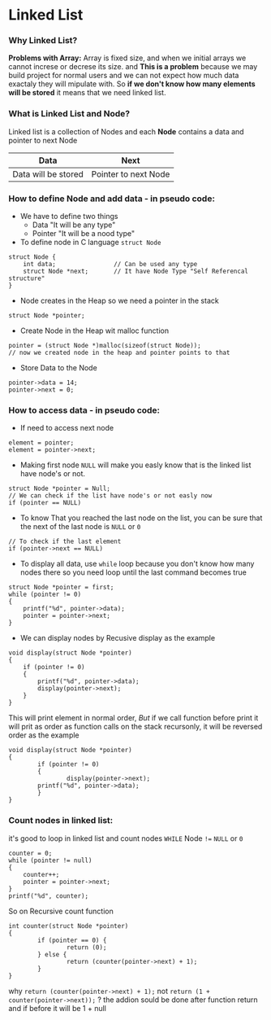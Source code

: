 # Linked List

### Why Linked List?
**Problems with Array:**
 Array is fixed size, and when we initial arrays we cannot increse or decrese its size. and **This is a problem** because we may build project for normal users and we can not expect how much data exactaly they will mipulate with. 
So **if we don't know how many elements will be stored** it means that we need linked list.

### What is Linked List and Node?
 Linked list is a collection of Nodes and each **Node** contains a data and pointer to next Node

| Data | Next |
| :-----: |:----:|
| Data will be stored | Pointer to next Node |

### How to define Node and add data - in pseudo code:
* We have to define two things 
    * Data "It will be any type"
    * Pointer "It will be a nood type"
* To define node in C language `struct Node`
```
struct Node {
    int data;                // Can be used any type
    struct Node *next;       // It have Node Type "Self Referencal structure"
}
```
* Node creates in the Heap so we need a pointer in the stack
```
struct Node *pointer;
```
* Create Node in the Heap wit malloc function
```
pointer = (struct Node *)malloc(sizeof(struct Node));
// now we created node in the heap and pointer points to that
```
* Store Data to the Node
```
pointer->data = 14;
pointer->next = 0;
```

### How to access data - in pseudo code:
* If need to access next node
```
element = pointer;
element = pointer->next;
```
* Making first node `NULL` will make you easly know that is the linked list have node's or not.
```
struct Node *pointer = Null;
// We can check if the list have node's or not easly now
if (pointer == NULL)
```
* To know That you reached the last node on the list, you can be sure that the next of the last node is `NULL` or `0`
```
// To check if the last element
if (pointer->next == NULL)
```
* To display all data, use `while` loop because you don't know how many nodes there so you need loop until the last command becomes true
```
struct Node *pointer = first;
while (pointer != 0)
{
    printf("%d", pointer->data);
    pointer = pointer->next;
}
```
* We can display nodes by Recusive display as the example
```
void display(struct Node *pointer)
{
	if (pointer != 0)
	{
		printf("%d", pointer->data);
		display(pointer->next);
	}
}
```
This will print element in normal order, *But* if we call function before print it will prit as order as function calls on the stack recursonly, it will be reversed order as the example
```
void display(struct Node *pointer)
{
        if (pointer != 0)
        {
                display(pointer->next);
		printf("%d", pointer->data);
        }
}
```

### Count nodes in linked list:
it's good to loop in linked list and count nodes `WHILE` Node `!=` `NULL` or `0`
```
counter = 0;
while (pointer != null)
{
	counter++;
	pointer = pointer->next;
}
printf("%d", counter);
```
So on Recursive count function
```
int counter(struct Node *pointer)
{
        if (pointer == 0) {
                return (0);
        } else {
                return (counter(pointer->next) + 1);
        }
}
```
why  `return (counter(pointer->next) + 1);` not  `return (1 + counter(pointer->next));` ?
the addion sould be done after function return and if before it will be 1 + null
